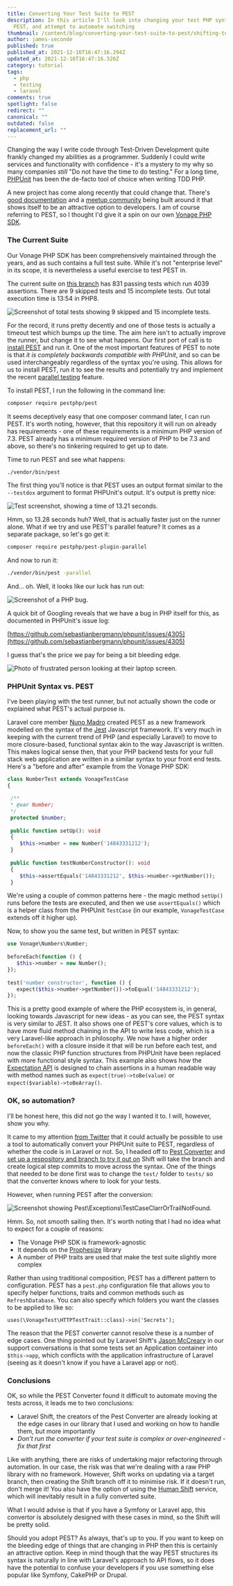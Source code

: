 ```yaml
---
title: Converting Your Test Suite to PEST
description: In this article I'll look into changing your test PHP syntax to
  PEST, and attempt to automate switching
thumbnail: /content/blog/converting-your-test-suite-to-pest/shifting-to-pest.png
author: james-seconde
published: true
published_at: 2021-12-16T16:47:16.294Z
updated_at: 2021-12-16T16:47:16.326Z
category: tutorial
tags:
  - php
  - testing
  - laravel
comments: true
spotlight: false
redirect: ""
canonical: ""
outdated: false
replacement_url: ""
---
```

Changing the way I write code through Test-Driven Development quite frankly changed my abilities as a programmer. Suddenly I could write services and functionality with confidence - it's a mystery to my why so many companies *still* "Do not have the time to do testing." For a long time, [PHPUnit](https://phpunit.de/) has been the de-facto tool of choice when writing TDD PHP.

A new project has come along recently that could change that. There's [good documentation](https://pestphp.com/docs) and a [meetup community](https://www.youtube.com/playlist?list=PLsGrIkNZ8eVk0RAThd7Ed6cdBvl5JW-GA) being built around it that shows itself to be an attractive option to developers. I am of course referring to PEST, so I thought I'd give it a spin on our own [Vonage PHP SDK](https://github.com/Vonage/vonage-php-sdk-core). 

### The Current Suite

Our Vonage PHP SDK has been comprehensively maintained through the years, and as such contains a full test suite. While it's not "enterprise level" in its scope, it is nevertheless a useful exercise to test PEST in.

The current suite on [this branch](https://github.com/SecondeJK/vonage-php-sdk-core) has 831 passing tests which run 4039 assertions. There are 9 skipped tests and 15 incomplete tests. Out total execution time is 13:54 in PHP8.

![Screenshot of total tests showing 9 skipped and 15 incomplete tests.](/content/blog/converting-your-test-suite-to-pest/screenshot-2021-12-13-at-11.10.30.png "Screenshot of total tests showing 9 skipped and 15 incomplete tests.")

For the record, it runs pretty decently and one of those tests is actually a timeout test which bumps up the time. The aim here isn't to actually improve the runner, but change it to see what happens. Our first port of call is to [install PEST](https://pestphp.com/docs/installation) and run it. One of the most important features of PEST to note is that *it is completely backwards compatible with PHPUnit*, and so can be used interchangeably regardless of the syntax you're using. This allows for us to install PEST, run it to see the results and potentially try and implement the recent [parallel testing](https://pestphp.com/docs/plugins/parallel) feature.

To install PEST, I run the following in the command line:

```bash
composer require pestphp/pest
```

It seems deceptively easy that one composer command later, I can run PEST. It's worth noting, however, that this repository it will run on already has requirements - one of these requirements is a minimum PHP version of 7.3. PEST already has a minimum required version of PHP to be 7.3 and above, so there's no tinkering required to get up to date.

Time to run PEST and see what happens:

```bash
./vendor/bin/pest
```

The first thing you'll notice is that PEST uses an output format similar to the `--testdox` argument to format PHPUnit's output. It's output is pretty nice:

![Test screenshot, showing a time of 13.21 seconds.](/content/blog/converting-your-test-suite-to-pest/screenshot-2021-12-13-at-12.01.27.png "Test screenshot, showing a time of 13.21 seconds.")

Hmm, so 13.28 seconds huh? Well, that is actually faster just on the runner alone. What if we try and use PEST's parallel feature? It comes as a separate package, so let's go get it:

```bash
composer require pestphp/pest-plugin-parallel
```

And now to run it:

```bash
./vendor/bin/pest -parallel
```

And... oh. Well, it looks like our luck has run out:

![Screenshot of a PHP bug.](/content/blog/converting-your-test-suite-to-pest/screenshot-2021-12-13-at-12.23.22.png "Screenshot of a PHP bug.")

A quick bit of Googling reveals that we have a bug in PHP itself for this, as documented in PHPUnit's issue log:

[https://github.com/sebastianbergmann/phpunit/issues/4305](https://github.com/sebastianbergmann/phpunit/issues/4305)

I guess that's the price we pay for being a bit bleeding edge.

![Photo of frustrated person looking at their laptop screen.](/content/blog/converting-your-test-suite-to-pest/elisa-ventur-bmjaxaz6ads-unsplash-1-.jpg "Photo of frustrated person looking at their laptop screen.")

### PHPUnit Syntax vs. PEST

I've been playing with the test runner, but not actually shown the code or explained what PEST's actual purpose is.

Laravel core member [Nuno Madro](https://twitter.com/enunomaduro) created PEST as a new framework modelled on the syntax of the [Jest](https://jestjs.io/) Javascript framework. It's very much in keeping with the current trend of PHP (and especially Laravel) to move to more closure-based, functional syntax akin to the way Javascript is written. This makes logical sense then, that your PHP backend tests for your full stack web application are written in a similar syntax to your front end tests. Here's a "before and after" example from the Vonage PHP SDK:

```php
class NumberTest extends VonageTestCase  
{  

 /**  
 * @var Number;  
 */
 protected $number;  
  
 public function setUp(): void  
 {  
	$this->number = new Number('14843331212');  
 }  
 
 public function testNumberConstructor(): void  
 {   
	$this->assertEquals('14843331212', $this->number->getNumber());  
 }
```

We're using a couple of common patterns here - the magic method `setUp()` runs before the tests are executed, and then we use `assertEquals()` which is a helper class from the PHPUnit `TestCase` (in our example, `VonageTestCase` extends off it higher up).

Now, to show you the same test, but written in PEST syntax:

```php
use Vonage\Numbers\Number;  
  
beforeEach(function () {  
   $this->number = new Number();  
});  
  
test('number constructor', function () {  
   expect($this->number->getNumber())->toEqual('14843331212');  
});
```

This is a pretty good example of where the PHP ecosystem is, in general, looking towards Javascript for new ideas - as you can see, the PEST syntax is very similar to JEST. It also shows one of PEST's core values, which is to have more fluid method chaining in the API to write less code, which is a very Laravel-like approach in philosophy. We now have a higher order `beforeEach()` with a closure inside it that will be run before each test, and now the classic PHP function structures from PHPUnit have been replaced with more functional style syntax. This example also shows how the [Expectation API](https://pestphp.com/docs/expectations) is designed to chain assertions in a human readable way with method names such as `expect(true)->toBe(value)` or `expect($variable)->toBeArray()`.

### OK, so automation?

I'll be honest here, this did not go the way I wanted it to. I will, however, show you why.

It came to my attention [from Twitter](https://twitter.com/laravelshift/status/1443644297685962753) that it could actually be possible to use a tool to automatically convert your PHPUnit suite to PEST, regardless of whether the code is in Laravel or not. So, I headed off to [Pest Converter](https://laravelshift.com/phpunit-to-pest-converter) and [set up a respository and branch to try it out on](https://github.com/SecondeJK/vonage-php-sdk-core/tree/pest-shift) Shift will take the branch and create logical step commits to move across the syntax. One of the things that needed to be done first was to change the `test/` folder to `tests/` so that the converter knows where to look for your tests.

However, when running PEST after the conversion:

![Screenshot showing Pest\Exceptions\TestCaseClarrOrTrailNotFound.](/content/blog/converting-your-test-suite-to-pest/screenshot-2021-12-13-at-09.01.43.png "Screenshot showing Pest\Exceptions\TestCaseClarrOrTrailNotFound.")

Hmm. So, not smooth sailing then. It's worth noting that I had no idea what to expect for a couple of reasons:

* The Vonage PHP SDK is framework-agnostic
* It depends on the [Prophesize](https://github.com/phpspec/prophecy) library
* A number of PHP traits are used that make the test suite slightly more complex

Rather than using traditional composition, PEST has a different pattern to configuration. PEST has a `pest.php` configuration file that allows you to specify helper functions, traits and common methods such as `RefreshDatabase`. You can also specify which folders you want the classes to be applied to like so:

`uses(\VonageTest\HTTPTestTrait::class)->in('Secrets');`

The reason that the PEST converter cannot resolve these is a number of edge cases. One thing pointed out by Laravel Shift's [Jason McCreary](https://twitter.com/gonedark) in our support conversations is that some tests set an Application container into `$this->app`, which conflicts with the application infrastructure of Laravel (seeing as it doesn't know if you have a Laravel app or not).

### Conclusions

OK, so while the PEST Converter found it difficult to automate moving the tests across, it leads me to two conclusions:

* Laravel Shift, the creators of the Pest Converter are already looking at the edge cases in our library that I used and working on how to handle them, but more importantly
* *Don't run the converter if your test suite is complex or over-engineered - fix that first*

Like with anything, there are risks of undertaking major refactoring through automation. In our case, the risk was that we're dealing with a raw PHP library with no framework. However, Shift works on updating via a target branch, then creating the Shift branch off it to minimise risk. If it doesn't run, don't merge it! You also have the option of using the [Human Shift](https://laravelshift.com/human-shifts) service, which will inevitably result in a fully converted suite.

What I would advise is that if you have a Symfony or Laravel app, this convertor is absolutely designed with these cases in mind, so the Shift will be pretty solid.

Should you adopt PEST? As always, that's up to you. If you want to keep on the bleeding edge of things that are changing in PHP then this is certainly an attractive option. Keep in mind though that the way PEST structures its syntax is naturally in line with Laravel's approach to API flows, so it does have the potential to confuse your developers if you use something else popular like Symfony, CakePHP or Drupal.